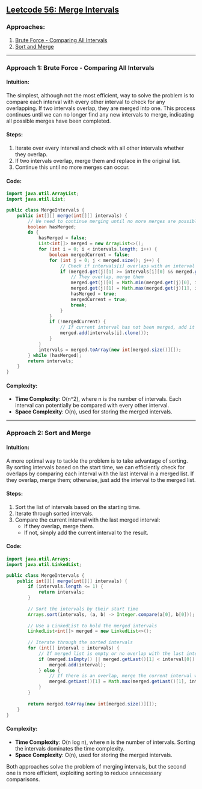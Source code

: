 ## [Leetcode 56: Merge Intervals](https://leetcode.com/problems/merge-intervals/)

### Approaches:

1. [Brute Force - Comparing All Intervals](#approach-1-brute-force---comparing-all-intervals)
2. [Sort and Merge](#approach-2-sort-and-merge)

---

### Approach 1: Brute Force - Comparing All Intervals

#### Intuition:

The simplest, although not the most efficient, way to solve the problem is to compare each interval with every other interval to check for any overlapping. If two intervals overlap, they are merged into one. This process continues until we can no longer find any new intervals to merge, indicating all possible merges have been completed.

#### Steps:

1. Iterate over every interval and check with all other intervals whether they overlap.
2. If two intervals overlap, merge them and replace in the original list.
3. Continue this until no more merges can occur.

#### Code:

```java
import java.util.ArrayList;
import java.util.List;

public class MergeIntervals {
    public int[][] merge(int[][] intervals) {
        // We need to continue merging until no more merges are possible
        boolean hasMerged;
        do {
            hasMerged = false;
            List<int[]> merged = new ArrayList<>();
            for (int i = 0; i < intervals.length; i++) {
                boolean mergedCurrent = false;
                for (int j = 0; j < merged.size(); j++) {
                    // Check if intervals[i] overlaps with an interval in merged
                    if (merged.get(j)[1] >= intervals[i][0] && merged.get(j)[0] <= intervals[i][1]) {
                        // They overlap, merge them
                        merged.get(j)[0] = Math.min(merged.get(j)[0], intervals[i][0]);
                        merged.get(j)[1] = Math.max(merged.get(j)[1], intervals[i][1]);
                        hasMerged = true;
                        mergedCurrent = true;
                        break;
                    }
                }
                if (!mergedCurrent) {
                    // If current interval has not been merged, add it to the list
                    merged.add(intervals[i].clone());
                }
            }
            intervals = merged.toArray(new int[merged.size()][]);
        } while (hasMerged);
        return intervals;
    }
}
```

#### Complexity:

- **Time Complexity**: O(n^2), where n is the number of intervals. Each interval can potentially be compared with every other interval.
- **Space Complexity**: O(n), used for storing the merged intervals.

---

### Approach 2: Sort and Merge

#### Intuition:

A more optimal way to tackle the problem is to take advantage of sorting. By sorting intervals based on the start time, we can efficiently check for overlaps by comparing each interval with the last interval in a merged list. If they overlap, merge them; otherwise, just add the interval to the merged list.

#### Steps:

1. Sort the list of intervals based on the starting time.
2. Iterate through sorted intervals.
3. Compare the current interval with the last merged interval:
   - If they overlap, merge them.
   - If not, simply add the current interval to the result.

#### Code:

```java
import java.util.Arrays;
import java.util.LinkedList;

public class MergeIntervals {
    public int[][] merge(int[][] intervals) {
        if (intervals.length <= 1) {
            return intervals;
        }
        
        // Sort the intervals by their start time
        Arrays.sort(intervals, (a, b) -> Integer.compare(a[0], b[0]));
        
        // Use a LinkedList to hold the merged intervals
        LinkedList<int[]> merged = new LinkedList<>();
        
        // Iterate through the sorted intervals
        for (int[] interval : intervals) {
            // If merged list is empty or no overlap with the last interval in merged
            if (merged.isEmpty() || merged.getLast()[1] < interval[0]) {
                merged.add(interval);
            } else {
                // If there is an overlap, merge the current interval with the last one
                merged.getLast()[1] = Math.max(merged.getLast()[1], interval[1]);
            }
        }
        
        return merged.toArray(new int[merged.size()][]);
    }
}
```

#### Complexity:

- **Time Complexity**: O(n log n), where n is the number of intervals. Sorting the intervals dominates the time complexity.
- **Space Complexity**: O(n), used for storing the merged intervals.

Both approaches solve the problem of merging intervals, but the second one is more efficient, exploiting sorting to reduce unnecessary comparisons.

